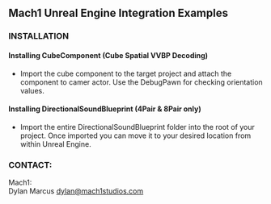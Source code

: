 ## Mach1 Unreal Engine Integration Examples

### INSTALLATION
#### Installing CubeComponent (Cube Spatial VVBP Decoding) 
 - Import the cube component to the target project and attach the component to camer actor. Use the DebugPawn for checking orientation values. 
#### Installing DirectionalSoundBlueprint (4Pair & 8Pair only)
 - Import the entire DirectionalSoundBlueprint folder into the root of your project. Once imported you can move it to your desired location from within Unreal Engine. 

### CONTACT: 
Mach1:  
Dylan Marcus
dylan@mach1studios.com

